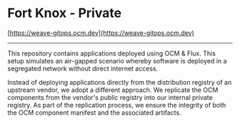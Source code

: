 # Fort Knox - Private

[https://weave-gitops.ocm.dev](https://weave-gitops.ocm.dev)

---

This repository contains applications deployed using OCM & Flux. This setup simulates an air-gapped scenario whereby software is deployed in a segregated network without direct internet access.

Instead of deploying applications directly from the distribution registry of an upstream vendor, we adopt a different approach. We replicate the OCM components from the vendor's public registry into our internal private registry. As part of the replication process, we ensure the integrity of both the OCM component manifest and the associated artifacts.
